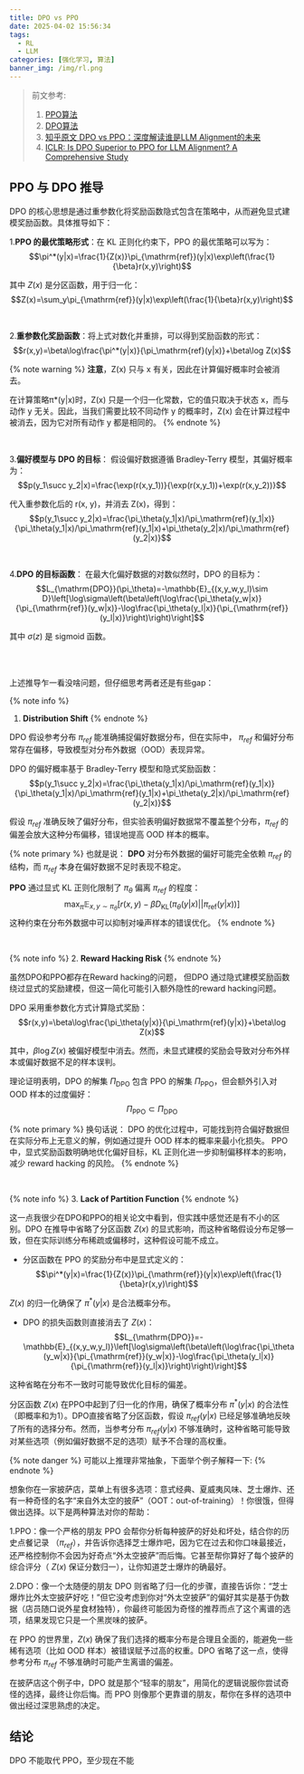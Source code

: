 ```yaml
---
title: DPO vs PPO
date: 2025-04-02 15:56:34
tags:
  - RL
  - LLM
categories: [强化学习, 算法]
banner_img: /img/rl.png
---
```


> 前文参考:
> 1. [PPO算法](https://github.com/yyhchen/Notes/blob/main/NLP%20review/base/RL/PPO.md)
> 2. [DPO算法](https://github.com/yyhchen/Notes/blob/main/NLP%20review/base/RL/DPO.md)
> 3. [知乎原文 DPO vs PPO：深度解读谁是LLM Alignment的未来](https://zhuanlan.zhihu.com/p/11913305485)
> 4. [ICLR: Is DPO Superior to PPO for LLM Alignment? A Comprehensive Study](https://arxiv.org/abs/2404.10719)



## PPO 与 DPO 推导

DPO 的核心思想是通过重参数化将奖励函数隐式包含在策略中，从而避免显式建模奖励函数。具体推导如下：

1.**PPO 的最优策略形式**：在 KL 正则化约束下，PPO 的最优策略可以写为：
$$\pi^*(y|x)=\frac{1}{Z(x)}\pi_{\mathrm{ref}}(y|x)\exp\left(\frac{1}{\beta}r(x,y)\right)$$

其中 $Z(x)$ 是分区函数，用于归一化：
$$Z(x)=\sum_y\pi_{\mathrm{ref}}(y|x)\exp\left(\frac{1}{\beta}r(x,y)\right)$$

<br>

2.**重参数化奖励函数**：将上式对数化并重排，可以得到奖励函数的形式：
$$r(x,y)=\beta\log\frac{\pi^*(y|x)}{\pi_\mathrm{ref}(y|x)}+\beta\log Z(x)$$

{% note warning %}
**注意**，Z(x) 只与 x 有关，因此在计算偏好概率时会被消去。

在计算策略π*(y|x)时，Z(x) 只是一个归一化常数，它的值只取决于状态 x，而与动作 y 无关。因此，当我们需要比较不同动作 y 的概率时，Z(x) 会在计算过程中被消去，因为它对所有动作 y 都是相同的。
{% endnote %}

<br>

3.**偏好模型与 DPO 的目标**： 假设偏好数据遵循 Bradley-Terry 模型，其偏好概率为：
$$p(y_1\succ y_2|x)=\frac{\exp(r(x,y_1))}{\exp(r(x,y_1))+\exp(r(x,y_2))}$$

代入重参数化后的 r(x, y)，并消去 Z(x)，得到：
$$p(y_1\succ y_2|x)=\frac{\pi_\theta(y_1|x)/\pi_\mathrm{ref}(y_1|x)}{\pi_\theta(y_1|x)/\pi_\mathrm{ref}(y_1|x)+\pi_\theta(y_2|x)/\pi_\mathrm{ref}(y_2|x)}$$

<br>


4.**DPO 的目标函数**： 在最大化偏好数据的对数似然时，DPO 的目标为：
$$L_{\mathrm{DPO}}(\pi_\theta)=-\mathbb{E}_{(x,y_w,y_l)\sim D}\left[\log\sigma\left(\beta\left(\log\frac{\pi_\theta(y_w|x)}{\pi_{\mathrm{ref}}(y_w|x)}-\log\frac{\pi_\theta(y_l|x)}{\pi_{\mathrm{ref}}(y_l|x)}\right)\right)\right]$$

其中 $\sigma(z)$ 是 sigmoid 函数。


<br>
<br>

上述推导乍一看没啥问题，但仔细思考两者还是有些gap：

{% note info %}
1. **Distribution Shift**
{% endnote %}

DPO 假设参考分布 $\pi_{ref}$ 能准确捕捉偏好数据分布，但在实际中， $\pi_{ref}$ 和偏好分布常存在偏移，导致模型对分布外数据（OOD）表现异常。

DPO 的偏好概率基于 Bradley-Terry 模型和隐式奖励函数：
$$p(y_1\succ y_2|x)=\frac{\pi_\theta(y_1|x)/\pi_\mathrm{ref}(y_1|x)}{\pi_\theta(y_1|x)/\pi_\mathrm{ref}(y_1|x)+\pi_\theta(y_2|x)/\pi_\mathrm{ref}(y_2|x)}$$

假设 $\pi_{ref}$ 准确反映了偏好分布，但实验表明偏好数据常不覆盖整个分布，$\pi_{ref}$ 的偏差会放大这种分布偏移，错误地提高 OOD 样本的概率。

{% note primary %}
也就是说：
**DPO** 对分布外数据的偏好可能完全依赖 $\pi_{ref}$ 的结构，而 $\pi_{ref}$ 本身在偏好数据不足时表现不稳定。

**PPO** 通过显式 KL 正则化限制了 $\pi_\theta$ 偏离 $\pi_{ref}$ 的程度：
$$\max_\pi\mathbb{E}_{x,y\sim\pi_\theta}\left[r(x,y)-\beta D_{\mathrm{KL}}(\pi_\theta(y|x)||\pi_{\mathrm{ref}}(y|x))\right]$$
这种约束在分布外数据中可以抑制对噪声样本的错误优化。
{% endnote %}


<br>


{% note info %}
2. **Reward Hacking Risk**
{% endnote %}

虽然DPO和PPO都存在Reward hacking的问题， 但DPO 通过隐式建模奖励函数绕过显式的奖励建模，但这一简化可能引入额外隐性的reward hacking问题。

DPO 采用重参数化方式计算隐式奖励：
$$r(x,y)=\beta\log\frac{\pi_\theta(y|x)}{\pi_\mathrm{ref}(y|x)}+\beta\log Z(x)$$

其中，$\beta\log Z(x)$ 被偏好模型中消去。然而，未显式建模的奖励会导致对分布外样本或偏好数据不足的样本误判。

理论证明表明，DPO 的解集 $\Pi_{\mathrm{DPO}}$ 包含 PPO 的解集 $\Pi_{\mathrm{PPO}}$，但会额外引入对 OOD 样本的过度偏好：
$$\Pi_{\mathrm{PPO}}\subset\Pi_{\mathrm{DPO}}$$

{% note primary %}
换句话说：
DPO 的优化过程中，可能找到符合偏好数据但在实际分布上无意义的解，例如通过提升 OOD 样本的概率来最小化损失。
PPO 中，显式奖励函数明确地优化偏好目标，KL 正则化进一步抑制偏移样本的影响，减少 reward hacking 的风险。
{% endnote %}


<br>


{% note info %}
3. **Lack of Partition Function**
{% endnote %}

这一点我很少在DPO和PPO的相关论文中看到，但实践中感觉还是有不小的区别。DPO 在推导中省略了分区函数 $Z(x)$ 的显式影响，而这种省略假设分布足够一致，但在实际训练分布稀疏或偏移时，这种假设可能不成立。

- 分区函数在 PPO 的奖励分布中是显式定义的：
$$\pi^*(y|x)=\frac{1}{Z(x)}\pi_{\mathrm{ref}}(y|x)\exp\left(\frac{1}{\beta}r(x,y)\right)$$

$Z(x)$ 的归一化确保了 $\pi^*(y|x)$ 是合法概率分布。

- DPO 的损失函数则直接消去了 $Z(x)$：
$$L_{\mathrm{DPO}}=-\mathbb{E}_{(x,y_w,y_l)}\left[\log\sigma\left(\beta\left(\log\frac{\pi_\theta(y_w|x)}{\pi_{\mathrm{ref}}(y_w|x)}-\log\frac{\pi_\theta(y_l|x)}{\pi_{\mathrm{ref}}(y_l|x)}\right)\right)\right]$$

这种省略在分布不一致时可能导致优化目标的偏差。

分区函数 $Z(x)$ 在PPO中起到了归一化的作用，确保了概率分布 $\pi^*(y|x)$ 的合法性（即概率和为1）。DPO直接省略了分区函数，假设 $\pi_{ref}(y|x)$ 已经足够准确地反映了所有的选择分布。然而，当参考分布 $\pi_{ref}(y|x)$ 不够准确时，这种省略可能导致对某些选项（例如偏好数据不足的选项）赋予不合理的高权重。


{% note danger %}
可能以上推理非常抽象，下面举个例子解释一下:
{% endnote %}

想象你在一家披萨店，菜单上有很多选项：意式经典、夏威夷风味、芝士爆炸、还有一种奇怪的名字“来自外太空的披萨”（OOT：out-of-training）！你很饿，但得做出选择。以下是两种算法对你的帮助：

1.PPO：像一个严格的朋友
PPO 会帮你分析每种披萨的好处和坏处，结合你的历史点餐记录 （$\pi_{ref}$），并告诉你选择芝士爆炸吧，因为它在过去和你口味最接近，还严格控制你不会因为好奇点“外太空披萨”而后悔。它甚至帮你算好了每个披萨的综合评分（ $Z(x)$ 保证分数归一），让你知道芝士爆炸的确最好。 

2.DPO：像一个太随便的朋友
DPO 则省略了归一化的步骤，直接告诉你：“芝士爆炸比外太空披萨好吃！”但它没考虑到你对“外太空披萨”的偏好其实是基于伪数据（店员随口说外星食材独特），你最终可能因为奇怪的推荐而点了这个离谱的选项，结果发现它只是一个黑炭味的披萨。

在 PPO 的世界里，$Z(x)$ 确保了我们选择的概率分布是合理且全面的，能避免一些稀有选项（比如 OOD 样本）被错误赋予过高的权重。DPO 省略了这一点，使得参考分布 $\pi_{ref}$ 不够准确时可能产生离谱的偏差。

在披萨店这个例子中，DPO 就是那个“轻率的朋友”，用简化的逻辑说服你尝试奇怪的选择，最终让你后悔。而 PPO 则像那个更靠谱的朋友，帮你在多样的选项中做出经过深思熟虑的决定。




## 结论

DPO 不能取代 PPO，至少现在不能